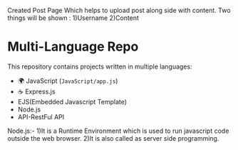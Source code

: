 Created Post Page Which helps to upload post along side with content.
Two things will be shown :
1)Username 
2)Content
# Multi-Language Repo
This repository contains projects written in multiple languages:

- 🌍 JavaScript (`JavaScript/app.js`)
- ☕ Express.js
- EJS(Embedded Javascript Template)
- Node.js
- API-RestFul API


Node.js:-
1)It is a Runtime Environment which is used to run javascript code outside the web browser.
2)It is also called as server side programming.




